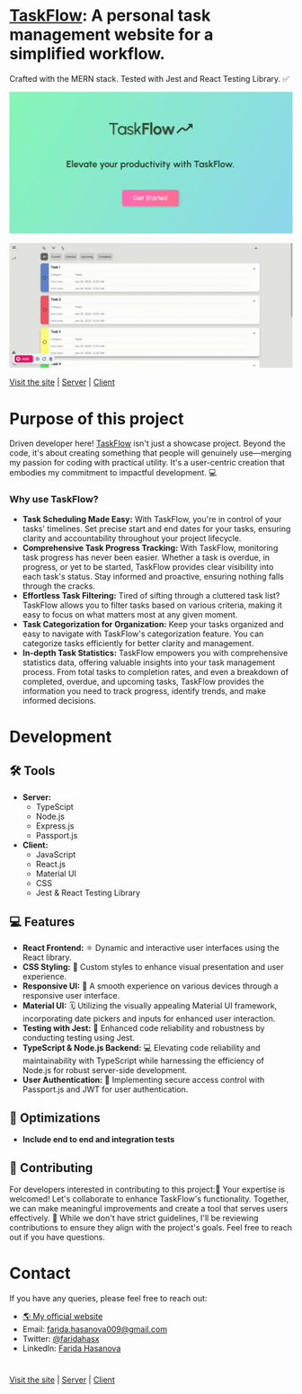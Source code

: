 # [TaskFlow](https://www.taskflow.site/): A personal task management website for a simplified workflow.

Crafted with the MERN stack. Tested with Jest and React Testing Library. ✅

![Project main](https://github.com/faridahasx/taskflow-website/blob/main/main.png)

![Project gif](https://github.com/faridahasx/taskflow-website/blob/main/project.gif)

[Visit the site](https://www.taskflow.site/) | [Server](https://github.com/faridahasx/taskflow-website/tree/main/server) | [Client](https://github.com/faridahasx/taskflow-website/tree/main/client)

# Purpose of this project

Driven developer here! [TaskFlow](https://www.taskflow.site/) isn't just a showcase project. Beyond the code, it's about
creating something that people will genuinely use—merging my passion for coding with practical utility.
It's a user-centric creation that embodies my commitment to impactful development. 💻

### Why use TaskFlow?

- **Task Scheduling Made Easy:** With TaskFlow, you're in control of your tasks' timelines. Set precise start and end dates for your tasks, ensuring clarity and accountability throughout your project lifecycle.
- **Comprehensive Task Progress Tracking:** With TaskFlow, monitoring task progress has never been easier. Whether a task is overdue, in progress, or yet to be started, TaskFlow provides clear visibility into each task's status. Stay informed and proactive, ensuring nothing falls through the cracks.
- **Effortless Task Filtering:** Tired of sifting through a cluttered task list? TaskFlow allows you to filter tasks based on various criteria, making it easy to focus on what matters most at any given moment.
- **Task Categorization for Organization:** Keep your tasks organized and easy to navigate with TaskFlow's categorization feature. You can categorize tasks efficiently for better clarity and management.
- **In-depth Task Statistics:** TaskFlow empowers you with comprehensive statistics data, offering valuable insights into your task management process. From total tasks to completion rates, and even a breakdown of completed, overdue, and upcoming tasks, TaskFlow provides the information you need to track progress, identify trends, and make informed decisions.

# Development

## 🛠️ Tools

- **Server:**
  - TypeScipt
  - Node.js
  - Express.js
  - Passport.js
- **Client:**
  - JavaScript
  - React.js
  - Material UI
  - CSS
  - Jest & React Testing Library

## 💻 Features

- **React Frontend:** ⚛️ Dynamic and interactive user interfaces using the React library.
- **CSS Styling:** 🎨 Custom styles to enhance visual presentation and user experience.
- **Responsive UI:** 📱 A smooth experience on various devices through a responsive user interface.
- **Material UI:** 🗓️ Utilizing the visually appealing Material UI framework, incorporating date pickers and inputs for enhanced user interaction.
- **Testing with Jest:** 🧪 Enhanced code reliability and robustness by conducting testing using Jest.
- **TypeScript & Node.js Backend:** 💻 Elevating code reliability and maintainability with TypeScript while harnessing the efficiency of Node.js for robust server-side development.
- **User Authentication:** 🔐 Implementing secure access control with Passport.js and JWT for user authentication.

## 🚀 Optimizations

- **Include end to end and integration tests**

## 🤝 Contributing

For developers interested in contributing to this project:🚀 Your expertise is welcomed! Let's collaborate to enhance TaskFlow's functionality. Together, we can make meaningful improvements and create a tool that serves users effectively. 🤝
While we don't have strict guidelines, I'll be reviewing contributions to ensure they align with the project's goals. Feel free to reach out if you have questions.

# Contact

If you have any queries, please feel free to reach out:

- [🌎 My official website](https://faridah.vercel.app)
- Email: farida.hasanova009@gmail.com
- Twitter: [@faridahasx](https://twitter.com/faridahasx)
- LinkedIn: [Farida Hasanova](https://www.linkedin.com/in/faridahasx)

#

[Visit the site](https://www.taskflow.site/) | [Server](https://github.com/faridahasx/taskflow-website/tree/main/server) | [Client](https://github.com/faridahasx/taskflow-website/tree/main/client)
